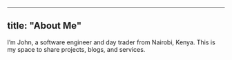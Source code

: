 
---
title: "About Me"
---

I’m John, a software engineer and day trader from Nairobi, Kenya.
This is my space to share projects, blogs, and services.
